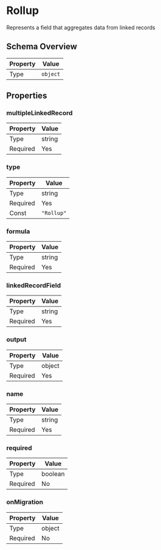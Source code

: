 # Rollup

Represents a field that aggregates data from linked records

## Schema Overview

| Property | Value |
|----------|-------|
| Type | `object` |

## Properties

### multipleLinkedRecord

| Property | Value |
|----------|-------|
| Type | string |
| Required | Yes |

### type

| Property | Value |
|----------|-------|
| Type | string |
| Required | Yes |
| Const | `"Rollup"` |

### formula

| Property | Value |
|----------|-------|
| Type | string |
| Required | Yes |

### linkedRecordField

| Property | Value |
|----------|-------|
| Type | string |
| Required | Yes |

### output

| Property | Value |
|----------|-------|
| Type | object |
| Required | Yes |

### name

| Property | Value |
|----------|-------|
| Type | string |
| Required | Yes |

### required

| Property | Value |
|----------|-------|
| Type | boolean |
| Required | No |

### onMigration

| Property | Value |
|----------|-------|
| Type | object |
| Required | No |

